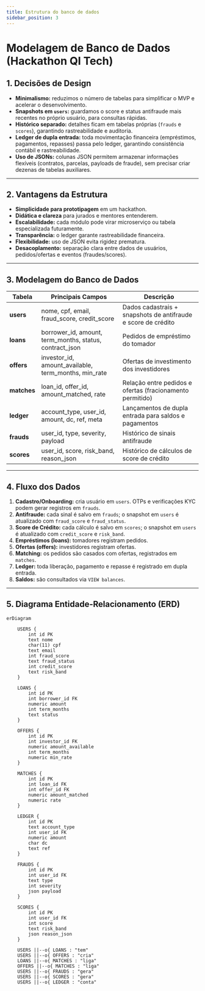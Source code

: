 ```yaml
---
title: Estrutura do banco de dados
sidebar_position: 3
---
```


# Modelagem de Banco de Dados (Hackathon QI Tech)

## 1. Decisões de Design

- **Minimalismo:** reduzimos o número de tabelas para simplificar o MVP e acelerar o desenvolvimento.  
- **Snapshots em `users`:** guardamos o score e status antifraude mais recentes no próprio usuário, 
  para consultas rápidas.  
- **Histórico separado:** detalhes ficam em tabelas próprias (`frauds` e `scores`), garantindo 
  rastreabilidade e auditoria.  
- **Ledger de dupla entrada:** toda movimentação financeira (empréstimos, pagamentos, repasses) passa pelo 
  ledger, garantindo consistência contábil e rastreabilidade.  
- **Uso de JSONs:** colunas JSON permitem armazenar informações flexíveis (contratos, parcelas, payloads de fraude), 
  sem precisar criar dezenas de tabelas auxiliares.  

---

## 2. Vantagens da Estrutura

- **Simplicidade para prototipagem** em um hackathon.  
- **Didática e clareza** para jurados e mentores entenderem.  
- **Escalabilidade:** cada módulo pode virar microserviço ou tabela especializada futuramente.  
- **Transparência:** o ledger garante rastreabilidade financeira.  
- **Flexibilidade:** uso de JSON evita rigidez prematura.  
- **Desacoplamento:** separação clara entre dados de usuários, pedidos/ofertas e eventos (fraudes/scores).  

---

## 3. Modelagem do Banco de Dados

| Tabela   | Principais Campos | Descrição |
|----------|------------------|-----------|
| **users**   | nome, cpf, email, fraud_score, credit_score | Dados cadastrais + snapshots de antifraude e score de crédito |
| **loans**   | borrower_id, amount, term_months, status, contract_json | Pedidos de empréstimo do tomador |
| **offers**  | investor_id, amount_available, term_months, min_rate | Ofertas de investimento dos investidores |
| **matches** | loan_id, offer_id, amount_matched, rate | Relação entre pedidos e ofertas (fracionamento permitido) |
| **ledger**  | account_type, user_id, amount, dc, ref, meta | Lançamentos de dupla entrada para saldos e pagamentos |
| **frauds**  | user_id, type, severity, payload | Histórico de sinais antifraude |
| **scores**  | user_id, score, risk_band, reason_json | Histórico de cálculos de score de crédito |

---

## 4. Fluxo dos Dados

1. **Cadastro/Onboarding:** cria usuário em `users`. OTPs e verificações KYC podem gerar registros em `frauds`.  
2. **Antifraude:** cada sinal é salvo em `frauds`; o snapshot em `users` é atualizado com `fraud_score` e `fraud_status`.  
3. **Score de Crédito:** cada cálculo é salvo em `scores`; o snapshot em `users` é atualizado com `credit_score` e `risk_band`.  
4. **Empréstimos (loans):** tomadores registram pedidos.  
5. **Ofertas (offers):** investidores registram ofertas.  
6. **Matching:** os pedidos são casados com ofertas, registrados em `matches`.  
7. **Ledger:** toda liberação, pagamento e repasse é registrado em dupla entrada.  
8. **Saldos:** são consultados via `VIEW balances`.  

---

## 5. Diagrama Entidade-Relacionamento (ERD)

```mermaid
erDiagram

    USERS {
        int id PK
        text nome
        char(11) cpf
        text email
        int fraud_score
        text fraud_status
        int credit_score
        text risk_band
    }

    LOANS {
        int id PK
        int borrower_id FK
        numeric amount
        int term_months
        text status
    }

    OFFERS {
        int id PK
        int investor_id FK
        numeric amount_available
        int term_months
        numeric min_rate
    }

    MATCHES {
        int id PK
        int loan_id FK
        int offer_id FK
        numeric amount_matched
        numeric rate
    }

    LEDGER {
        int id PK
        text account_type
        int user_id FK
        numeric amount
        char dc
        text ref
    }

    FRAUDS {
        int id PK
        int user_id FK
        text type
        int severity
        json payload
    }

    SCORES {
        int id PK
        int user_id FK
        int score
        text risk_band
        json reason_json
    }

    USERS ||--o{ LOANS : "tem"
    USERS ||--o{ OFFERS : "cria"
    LOANS ||--o{ MATCHES : "liga"
    OFFERS ||--o{ MATCHES : "liga"
    USERS ||--o{ FRAUDS : "gera"
    USERS ||--o{ SCORES : "gera"
    USERS ||--o{ LEDGER : "conta"
```